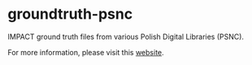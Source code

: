 groundtruth-psnc
================

IMPACT ground truth files from various Polish Digital Libraries (PSNC).

For more information, please visit this [website](http://www.digitisation.eu/blog/view/article/psnc-releases-impact-dataset-under-cc-by-license/).

